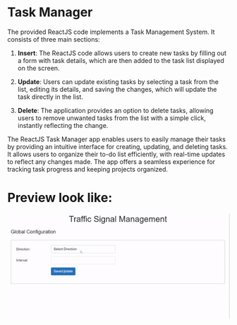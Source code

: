 # Task Manager
 The provided ReactJS code implements a Task Management System. It consists of three main sections: 

1. **Insert**: The ReactJS code allows users to create new tasks by filling out a form with task details, which are then added to the task list displayed on the screen.

2. **Update**: Users can update existing tasks by selecting a task from the list, editing its details, and saving the changes, which will update the task directly in the list.

3. **Delete**: The application provides an option to delete tasks, allowing users to remove unwanted tasks from the list with a simple click, instantly reflecting the change.

The ReactJS Task Manager app enables users to easily manage their tasks by providing an intuitive interface for creating, updating, and deleting tasks. It allows users to organize their to-do list efficiently, with real-time updates to reflect any changes made. The app offers a seamless experience for tracking task progress and keeping projects organized.

# Preview look like:

![gif](https://github.com/Vijay-Kumavat/Traffic-Signal-Management/blob/main/wwwroot/assets/video.gif)
